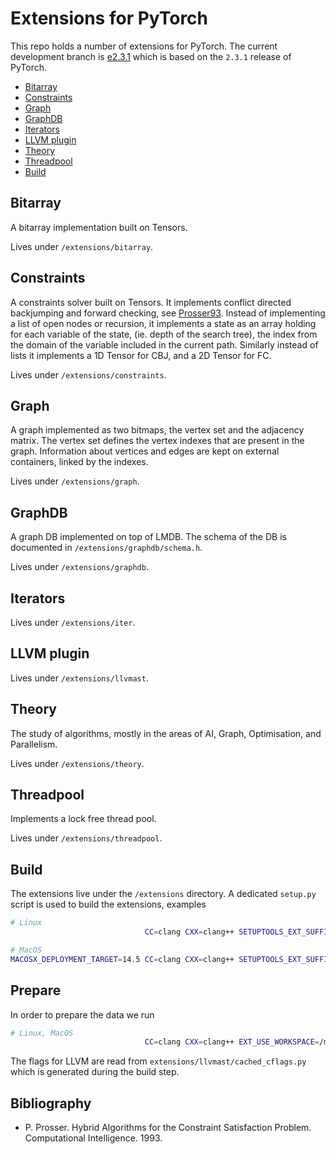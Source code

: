# Extensions for PyTorch

This repo holds a number of extensions for PyTorch. The current development
branch is [e2.3.1](https://github.com/ghdk/pytorch.priv/tree/e2.3.1) which is
based on the `2.3.1` release of PyTorch.

<!-- toc -->

- [Bitarray](#bitarray)
- [Constraints](#constraints)
- [Graph](#graph)
- [GraphDB](#graphdb)
- [Iterators](#iterators)
- [LLVM plugin](#llvm-plugin)
- [Theory](#theory)
- [Threadpool](#threadpool)
- [Build](#build)

<!-- tocstop -->

## Bitarray

A bitarray implementation built on Tensors. 

Lives under `/extensions/bitarray`.

## Constraints

A constraints solver built on Tensors. It implements conflict directed
backjumping and forward checking, see [Prosser93](#bibliography). Instead of
implementing a list of open nodes or recursion, it implements a state as an
array holding for each variable of the state, (ie. depth of the search tree),
the index from the domain of the variable included in the current path.
Similarly instead of lists it implements a 1D Tensor for CBJ, and a 2D Tensor
for FC.

Lives under `/extensions/constraints`.

## Graph

A graph implemented as two bitmaps, the vertex set and the adjacency matrix. The
vertex set defines the vertex indexes that are present in the graph. Information
about vertices and edges are kept on external containers, linked by the indexes.

Lives under `/extensions/graph`.

## GraphDB

A graph DB implemented on top of LMDB. The schema of the DB is documented in 
`/extensions/graphdb/schema.h`.

Lives under `/extensions/graphdb`.

## Iterators

Lives under `/extensions/iter`.

## LLVM plugin

Lives under `/extensions/llvmast`.

## Theory

The study of algorithms, mostly in the areas of AI, Graph, Optimisation, and
Parallelism.

Lives under `/extensions/theory`.

## Threadpool

Implements a lock free thread pool.

Lives under `/extensions/threadpool`.

## Build

The extensions live under the `/extensions` directory. A dedicated `setup.py`
script is used to build the extensions, examples

```bash
# Linux
                              CC=clang CXX=clang++ SETUPTOOLS_EXT_SUFFIX=.so  DEBUG=1 USE_DISTRIBUTED=0 USE_MKLDNN=0 USE_CUDA=0 USE_ROCM=0 BUILD_TEST=0 USE_FBGEMM=0 USE_NNPACK=0 USE_QNNPACK=0 USE_XNNPACK=0 USE_MPS=0 EXT_USE_LLVM_CONFIG=/usr/bin/llvm-config                                                          python setup.py  build --build-lib=./build/lib  install

# MacOS
MACOSX_DEPLOYMENT_TARGET=14.5 CC=clang CXX=clang++ SETUPTOOLS_EXT_SUFFIX=.so  DEBUG=1 USE_DISTRIBUTED=0 USE_MKLDNN=0 USE_CUDA=0 USE_ROCM=0 BUILD_TEST=0 USE_FBGEMM=0 USE_NNPACK=0 USE_QNNPACK=0 USE_XNNPACK=0 USE_MPS=1 EXT_USE_LLVM_CONFIG=/root/to/llvm\@14/14.0.6/bin/llvm-config  EXT_USE_LMDB=/root/to/lmdb/0.9.33/  python setup.py install
```

## Prepare

In order to prepare the data we run

```bash
# Linux, MacOS
                              CC=clang CXX=clang++ EXT_USE_WORKSPACE=/mnt/macos/pytorch  python /mnt/macos/pytorch/extensions/llvmast/setup.py  prepare
```

The flags for LLVM are read from `extensions/llvmast/cached_cflags.py` which is
generated during the build step.

## Bibliography

- P. Prosser. Hybrid Algorithms for the Constraint Satisfaction Problem.
  Computational Intelligence. 1993.
